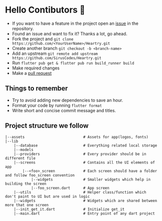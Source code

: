 # Hello Contibutors 🤗

- If you want to have a feature in the project open an [issue](https://github.com/SirusCodes/Heartry/issues) in the repository.
- Found an issue and want to fix it? Thanks a lot, go ahead.
- Fork the project and `git clone https://github.com/<YourUserName>/Heartry.git`
- Create another branch `git checkout -b <branch-name>`
- Add an upstream `git remote add upstream https://github.com/SirusCodes/Heartry.git`
- Run `flutter pub get & flutter pub run build_runner build`
- Make required changes
- Make a [pull request](https://opensource.com/article/19/7/create-pull-request-github)

## Things to remember

- Try to avoid adding new dependencies to save an hour.
- Format your code by running `flutter format`
- Write short and concise commit message and titles.

## Project structure we follow

```
|--assets                           # Assets for app(logos, fonts)
|--lib
    |--database                     # Everything related local storage
    |--models
    |--providers                    # Every provider should be in different file
    |--screens                      # Contains all the UI elements of app
        |--<foo>_screen             # Each screen should have a folder and follow foo_screen convention
            |--widgets              # Smaller widgets which help in building the screen
            |--foo_screen.dart      # App screen
    |--utils                        # Helper class/function which don't paint to UI but are used in logic
    |--widgets                      # Widgets which are shared between more that one screen
    |--init_get_it.dart             # Initialize get_it
    |--main.dart                    # Entry point of any dart project
```